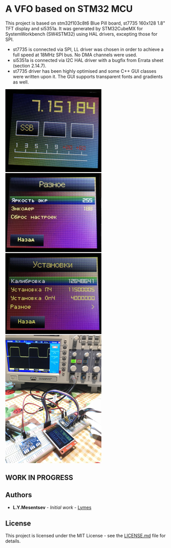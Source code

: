 # A VFO based on STM32 MCU 

This project is based on stm32f103c8t6 Blue Pill board, st7735 160x128 1.8" TFT display and si5351a.
It was generated by STM32CubeMX for SystemWorkbench (SW4STM32) using HAL drivers, excepting those for SPI.

* st7735 is connected via SPI, LL driver was chosen in order to achieve a full speed at 18MHz SPI bus. No DMA channels were used.
* si5351a is connected via I2C HAL driver with a bugfix from Errata sheet (section 2.14.7).
* st7735 driver has been highly optimised and some C++ GUI classes were written upon it. The GUI supports transparent fonts and gradients as well.  

<img src="/screenshots/screenshot1.JPG" width="300">
<img src="/screenshots/screenshot2.JPG" width="300">
<img src="/screenshots/screenshot3.JPG" width="300">
<img src="/screenshots/screenshot4.JPG" width="300">

## WORK IN PROGRESS


## Authors

* **L.Y.Mesentsev** - *Initial work* - [Lymes](https://github.com/Lymes)

## License

This project is licensed under the MIT License - see the [LICENSE.md](LICENSE.md) file for details.
 